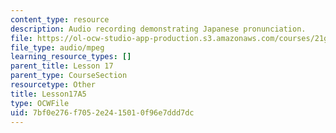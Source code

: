 ```yaml
---
content_type: resource
description: Audio recording demonstrating Japanese pronunciation.
file: https://ol-ocw-studio-app-production.s3.amazonaws.com/courses/21g-504-japanese-iv-spring-2009/7bf0e276f7052e2415010f96e7ddd7dc_Lesson17A5.mp3
file_type: audio/mpeg
learning_resource_types: []
parent_title: Lesson 17
parent_type: CourseSection
resourcetype: Other
title: Lesson17A5
type: OCWFile
uid: 7bf0e276-f705-2e24-1501-0f96e7ddd7dc
---
```

